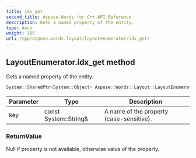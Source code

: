 ```yaml
---
title: idx_get
second_title: Aspose.Words for C++ API Reference
description: Gets a named property of the entity.
type: docs
weight: 105
url: /cpp/aspose.words.layout/layoutenumerator/idx_get/
---
```

## LayoutEnumerator.idx_get method


Gets a named property of the entity.

```cpp
System::SharedPtr<System::Object> Aspose::Words::Layout::LayoutEnumerator::idx_get(const System::String &key)
```


| Parameter | Type | Description |
| --- | --- | --- |
| key | const System::String\& | A name of the property (case-sensitive). |

### ReturnValue


Null if property is not available, otherwise value of the property.


